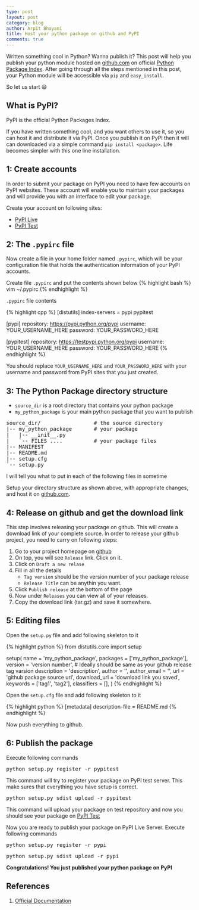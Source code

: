 ```yaml
---
type: post
layout: post
category: blog
author: Arpit Bhayani
title: Host your python package on github and PyPI
comments: true
---
```


Written something cool in Python? Wanna publish it? This post will help you publish your python module hosted on [github.com](http://github.com) on official [Python Package Index](https://pypi.python.org). After going through all the steps mentioned in this post, your Python module will be accessible via `pip` and `easy_install`.

So let us start :smile:

## What is PyPI?

PyPI is the official Python Packages Index.

If you have written something cool, and you want others to use it, so you can host it and distribute it via PyPI. Once you publish it on PyPI then it will can downloaded via a simple command `pip install <package>`. Life becomes simpler with this one line installation.

## 1: Create accounts

In order to submit your package on PyPI you need to have few accounts on PyPI websites. These account will enable you to maintain your packages and will provide you with an interface to edit your package.

Create your account on following sites:

* [PyPI Live](http://pypi.python.org/pypi?%3Aaction=register_form)
* [PyPI Test](http://testpypi.python.org/pypi?%3Aaction=register_form)


## 2: The `.pypirc` file

Now create a file in your home folder named `.pypirc`, which will be your configuration file that holds the authentication information of your PyPI accounts.

Create file `.pypirc` and put the contents shown below
{% highlight bash %}
vim ~/.pypirc
{% endhighlight %}

`.pypirc` file contents

{% highlight cpp %}
[distutils]
index-servers =
  pypi
  pypitest

[pypi]
repository: https://pypi.python.org/pypi
username: YOUR_USERNAME_HERE
password: YOUR_PASSWORD_HERE

[pypitest]
repository: https://testpypi.python.org/pypi
username: YOUR_USERNAME_HERE
password: YOUR_PASSWORD_HERE
{% endhighlight %}


You should replace `YOUR_USERNAME_HERE` and `YOUR_PASSWORD_HERE` with your username and password from PyPI sites that you just created.


## 3: The Python Package directory structure

* `source_dir` is a root directory that contains your python package
* `my_python_package` is your main python package that you want to publish

<pre>
source_dir/                 # the source directory
|-- my_python_package       # your package
|   |-- __init__.py
|   `-- FILES ....          # your package files
|-- MANIFEST
|-- README.md
|-- setup.cfg
`-- setup.py
</pre>

<emphasis>I will tell you what to put in each of the following files in sometime</emphasis>

Setup your directory structure as shown above, with appropriate changes, and host it on [github.com](http://github.com).

## 4: Release on github and get the download link

This step involves releasing your package on github. This will create a download link of your complete source. In order to release your github project, you need to carry on following steps:

1. Go to your project homepage on [github](http://github.com)
2. On top, you will see `Release` link. Click on it.
3. Click on `Draft a new relase`
4. Fill in all the details
   * `Tag version` should be the version number of your package release
   * `Release Title` can be anythin you want.
5. Click `Publish release` at the bottom of the page
6. Now under `Releases` you can view all of your releases.
7. Copy the download link (tar.gz) and save it somewhere.


## 5: Editing files

Open the `setup.py` file and add following skeleton to it

{% highlight python %}
from distutils.core import setup

setup(
    name = 'my_python_package',
    packages = ['my_python_package'],
    version = 'version number',  # Ideally should be same as your github release tag varsion
    description = 'description',
    author = '',
    author_email = '',
    url = 'github package source url',
    download_url = 'download link you saved',
    keywords = ['tag1', 'tag2'],
    classifiers = [],
)
{% endhighlight %}

Open the `setup.cfg` file and add following skeleton to it

{% highlight python %}
[metadata]
description-file = README.md
{% endhighlight %}

Now push everything to github.


## 6: Publish the package

Execute following commands

<pre>
python setup.py register -r pypitest
</pre>

This command will try to register your package on PyPI test server. This make sures that everything you have setup is correct.

<pre>
python setup.py sdist upload -r pypitest
</pre>

This command will upload your package on test repository and now you should see your package on [PyPI Test](https://testpypi.python.org/pypi)

Now you are ready to publish your package on PyPI Live Server. Execute following commands

<pre>
python setup.py register -r pypi
</pre>

<pre>
python setup.py sdist upload -r pypi
</pre>

<p style="font-weight:bold;">Congratulations! You just published your python package on PyPI</p>

## References
1. [Official Documentation](http://wiki.python.org/moin/CheeseShopTutorial#Submitting_Packages_to_the_Package_Index)